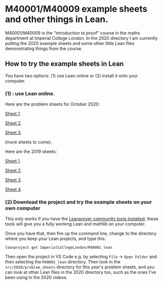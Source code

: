 # M40001/M40009 example sheets and other things in Lean.

M40001/M40009 is the "introduction to proof" course in the maths department at Imperial College London. In the 2020 directory I am currently putting the 2020 example sheets and some other little Lean files demonstrating things from the course.

## How to try the example sheets in Lean

You have two options: (1) use Lean online or (2) install it onto your computer.

### (1) : use Lean online.

Here are the problem sheets for October 2020:

<a href="https://leanprover-community.github.io/lean-web-editor/#url=https%3A%2F%2Fraw.githubusercontent.com%2FImperialCollegeLondon%2FM40001_lean%2Fmaster%2Fsrc%2F2020%2Fproblem_sheets%2Fsheet1.lean" target="_blank">Sheet 1</a>.

<a href="https://leanprover-community.github.io/lean-web-editor/#url=https%3A%2F%2Fraw.githubusercontent.com%2FImperialCollegeLondon%2FM40001_lean%2Fmaster%2Fsrc%2F2020%2Fproblem_sheets%2Fsheet2.lean" target="_blank">Sheet 2</a>.

<a href="https://leanprover-community.github.io/lean-web-editor/#url=https%3A%2F%2Fraw.githubusercontent.com%2FImperialCollegeLondon%2FM40001_lean%2Fmaster%2Fsrc%2F2020%2Fproblem_sheets%2Fsheet3.lean" target="_blank">Sheet 3</a>.

(more sheets to come).

Here are the 2019 sheets:

[Sheet 1](https://leanprover-community.github.io/lean-web-editor/#url=https%3A%2F%2Fraw.githubusercontent.com%2FImperialCollegeLondon%2FM40001_lean%2Fmaster%2Fsrc%2F2019%2Fquestions%2Fsheet1.lean).

[Sheet 2](https://leanprover-community.github.io/lean-web-editor/#url=https%3A%2F%2Fraw.githubusercontent.com%2FImperialCollegeLondon%2FM40001_lean%2Fmaster%2Fsrc%2F2019%2Fquestions%2Fsheet2.lean).

[Sheet 3](https://leanprover-community.github.io/lean-web-editor/#url=https%3A%2F%2Fraw.githubusercontent.com%2FImperialCollegeLondon%2FM40001_lean%2Fmaster%2Fsrc%2F2019%2Fquestions%2Fsheet3.lean).

[Sheet 4](https://leanprover-community.github.io/lean-web-editor/#url=https%3A%2F%2Fraw.githubusercontent.com%2FImperialCollegeLondon%2FM40001_lean%2Fmaster%2Fsrc%2F2019%2Fquestions%2Fsheet4.lean).

### (2) Download the project and try the example sheets on your own computer

This only works if you have the [Leanprover community tools installed](https://leanprover-community.github.io/get_started.html); these tools will give you a fully working Lean and mathlib on your computer.

Once you have that, then fire up the command line, change to the directory where you keep your Lean projects, and type this:

```
leanproject get ImperialCollegeLondon/M40001_lean
```

Then open the project in VS Code e.g. by selecting `File` -> `Open Folder` and then selecting the `M40001_lean` directory. Then look in the `src/2020/problem_sheets` directory for this year's problem sheets, and you can look at other Lean files in the 2020 directory too, such as the ones I've been using in the 2020 videos.
